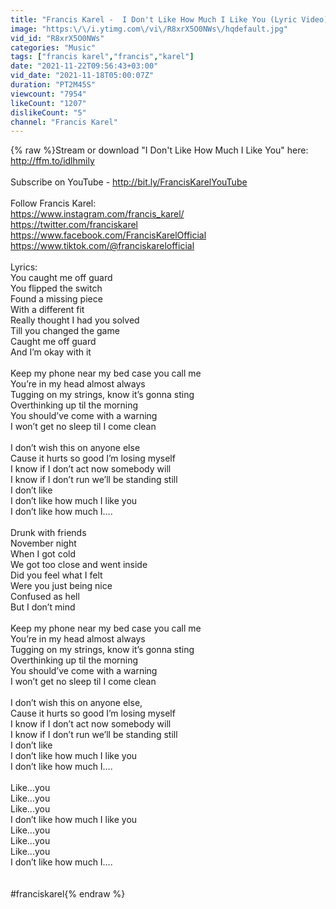 ```yaml
---
title: "Francis Karel -  I Don't Like How Much I Like You (Lyric Video)"
image: "https:\/\/i.ytimg.com\/vi\/R8xrX5O0NWs\/hqdefault.jpg"
vid_id: "R8xrX5O0NWs"
categories: "Music"
tags: ["francis karel","francis","karel"]
date: "2021-11-22T09:56:43+03:00"
vid_date: "2021-11-18T05:00:07Z"
duration: "PT2M45S"
viewcount: "7954"
likeCount: "1207"
dislikeCount: "5"
channel: "Francis Karel"
---
```

{% raw %}Stream or download &quot;I Don't Like How Much I Like You&quot; here: <a rel="nofollow" target="blank" href="http://ffm.to/idlhmily">http://ffm.to/idlhmily</a><br /><br />Subscribe on YouTube - <a rel="nofollow" target="blank" href="http://bit.ly/FrancisKarelYouTube">http://bit.ly/FrancisKarelYouTube</a><br /><br />Follow Francis Karel:<br /><a rel="nofollow" target="blank" href="https://www.instagram.com/francis_karel/">https://www.instagram.com/francis_karel/</a><br /><a rel="nofollow" target="blank" href="https://twitter.com/franciskarel">https://twitter.com/franciskarel</a><br /><a rel="nofollow" target="blank" href="https://www.facebook.com/FrancisKarelOfficial">https://www.facebook.com/FrancisKarelOfficial</a><br /><a rel="nofollow" target="blank" href="https://www.tiktok.com/@franciskarelofficial">https://www.tiktok.com/@franciskarelofficial</a><br /><br />Lyrics:<br />You caught me off guard<br />You flipped the switch<br />Found a missing piece<br />With a different fit<br />Really thought I had you solved<br />Till you changed the game<br />Caught me off guard<br />And I’m okay with it<br /><br />Keep my phone near my bed case you call me<br />You’re in my head almost always<br />Tugging on my strings, know it’s gonna sting<br />Overthinking up til the morning<br />You should’ve come with a warning<br />I won’t get no sleep til I come clean<br /><br />I don’t wish this on anyone else<br />Cause it hurts so good I’m losing myself<br />I know if I don’t act now somebody will<br />I know if I don’t run we’ll be standing still<br />I don’t like<br />I don’t like how much I like you<br />I don’t like how much I….<br /><br />Drunk with friends<br />November night<br />When I got cold<br />We got too close and went inside<br />Did you feel what I felt<br />Were you just being nice<br />Confused as hell<br />But I don’t mind<br /><br />Keep my phone near my bed case you call me<br />You’re in my head almost always<br />Tugging on my strings, know it’s gonna sting<br />Overthinking up til the morning<br />You should’ve come with a warning<br />I won’t get no sleep til I come clean<br /><br />I don’t wish this on anyone else,<br />Cause it hurts so good I’m losing myself<br />I know if I don’t act now somebody will<br />I know if I don’t run we’ll be standing still<br />I don’t like<br />I don’t like how much I like you<br />I don’t like how much I….<br /><br />Like...you<br />Like...you<br />Like...you<br />I don’t like how much I like you<br />Like...you<br />Like...you<br />Like...you<br />I don’t like how much I….<br /><br /><br />#franciskarel{% endraw %}
